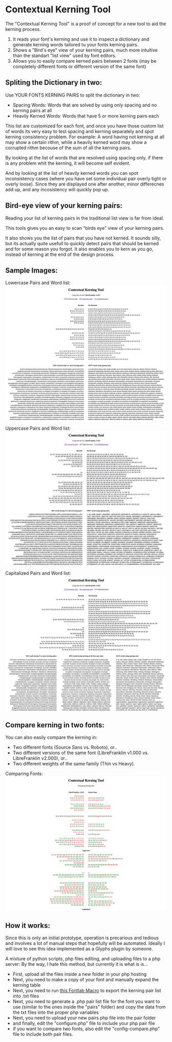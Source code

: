 # Contextual Kerning Tool

The "Contextual Kerning Tool" is a proof of concept for a new tool to aid the kerning process.

1) It reads your font's kerning and use it to inspect a dictionary and generate kerning words tailored tu your fonts kerning pairs.
2) Shows a "Bird's eye" view of your kerning pairs, much more intuitive than the standart "list view" used by font editors.
3) Allows you to easily compare kerned pairs between 2 fonts (may be completely different fonts or different version of the same font)

## Spliting the Dictionary in two:

Use YOUR FONTS KERNING PAIRS to split the dictionary in two:
* Spacing Words: Words that are solved by using only spacing and no kerning pairs at all
* Heavily Kerned Words: Words that have 5 or more kerning pairs each

This list are customized for each font, and once you have those custom list of words its very easy to test spacing and kerning separately and spot kerning consistency problem. For example: A word having not kerning at all may show a certain rithm, while a heavily kerned word may show a corrupted rithm becouse of the sum of all the kerning pairs.

By looking at the list of words that are resolved using spacing only, if there is any problem whit the kerning, it will become self evident.

And by looking at the list of heavily kerned words you can spot inconsistency cases (where you have set some individual pair overly tight or overly loose). Since they are displayed one after another, minor differecnes add up, and any incosistency will quickly pop up.

## Bird-eye view of your kerning pairs:

Reading your list of kerning pairs in the traditional list view is far from ideal.

This tools gives you an easy to scan "birds eye" view of your kerning pairs. 

It also shows you the list of pairs that you have not kerned. It sounds silly, but its actually quite usefull to quickly detect pairs that should be kerned and for some reason you forgot. It also enables you to kern as you go, instead of kerning at the end of the design process.

## Sample Images:

Lowercase Pairs and Word list:
![Lowercase Pairs.](/images/sample01-lowercase.png "Lowercase Pairs and Word list")

Uppercase Pairs and Word list:
![Lowercase Pairs.](/images/sample02-uppercase.png "Uppercase Pairs and Word list")

Capitalized Pairs and Word list:
![Lowercase Pairs.](/images/sample03-capitalized.png "Capitalized Pairs and Word list")

## Compare kerning in two fonts:

You can also easily compare the kerning in:
* Two different fonts (Source Sans vs. Roboto), or..
* Two different versions of the same font (LibreFranklin v1.000 vs. LibreFranklin v2.000), or..
* Two different weights of the same family (Thin vs Heavy).

Comparing Fonts:
![Lowercase Pairs.](/images/sample04-compare.png "Comparing Fonts")


## How it works:
Since this is only an initial prototype, operation is precarious and tedious and involves a lot of manual steps that hopefully will be automated. Ideally I will love to see this idea implemented as a Glyphs plugin by someone.

A mixture of python scripts, php files editing, and uploading files to a php server:
By the way, I hate this method, but currently it is what is is... 

* First, upload all the files inside a new folder in your php hosting
* Next, you need to make a copy of your font and manually expand the kerning table
* Next, you need to run [this Fontlab Macro](https://github.com/impallari/Impallari-Fontlab-Macros/blob/master/IMP%20ContextualKern/Export%20All%20pairs.py) to export the kerning pair list into .txt files
* Next, you need to generate a .php pair list file for the font you want to use (similar to the ones inside the "pairs" folder) and copy the data from the txt files into the proper php variables
* Next, you need to upload your new pairs php file into the pair folder
* and finally, edit the "configure.php" file to include your php pair file
* if you want to compare two fonts, also edit the "config-compare.php" file to include both pair files.

